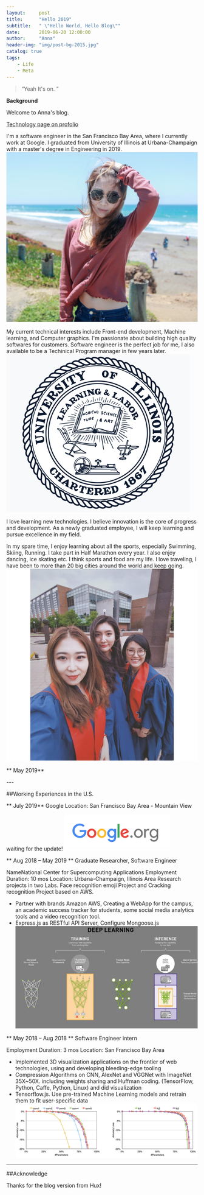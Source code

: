 ```yaml
---
layout:     post
title:      "Hello 2019"
subtitle:   " \"Hello World, Hello Blog\""
date:       2019-06-20 12:00:00
author:     "Anna"
header-img: "img/post-bg-2015.jpg"
catalog: true
tags:
    - Life
    - Meta
---
```


> “Yeah It's on. ”


**Background**

Welcome to Anna's blog.

[Technology page on profolio](#build) 

I'm a software engineer in the San Francisco Bay Area, where I currently work at Google. I graduated from University of Illinois at Urbana-Champaign with a master's degree in Engineering in 2019.
![](/img/avatar-hux-home2.jpg)

 My current technical interests include Front-end development, Machine learning, and Computer graphics. I'm passionate about building high quality softwares for customers. Software engineer is the perfect job for me, I also available to be a Techinical Program manager in few years later.
![](/img/uiuc.jpg)

I love learning new technologies. I believe innovation is the core of progress and development. As a newly graduated employee, I will keep learning and pursue excellence in my field.

In my spare time, I enjoy learning about all the sports, especially Swimming, Skiing, Running. I take part in Half Marathon every year. I also enjoy dancing, ice skating etc. I think sports and food are my life. I love traveling, I have been to more than 20 big cities around the world and keep going. 
![](/img/myfriends.jpg)

** May 2019** 



<p id = "build"></p>
---

##Working Experiences in the U.S.

** July 2019** Google
Location: San Francisco Bay Area - Mountain View

waiting for the update!
![](/img/gg.jpg)



** Aug 2018 – May 2019 ** Graduate Researcher, Software Engineer

NameNational Center for Supercomputing Applications 
Employment Duration: 10 mos
Location: Urbana-Champaign, Illinois Area
Research projects in two Labs.
Face recognition emoji Project and Cracking recognition Project based on AWS.
- Partner with brands Amazon AWS, Creating a WebApp for the campus, an academic success tracker for students, some social media analytics tools and a video recognition tool.
- Express.js as RESTful API Server, Configure Mongoose.js
![](/img/w1.jpg)


** May 2018 – Aug 2018 ** Software Engineer intern

Employment Duration: 3 mos
Location: San Francisco Bay Area
- Implemented 3D visualization applications on the frontier of web technologies, using and developing bleeding-edge tooling
- Compression Algorithms on CNN, AlexNet and VGGNet with ImageNet 35X~50X. including weights sharing and Huffman coding. (TensorFlow, Python, Caffe, Python, Linux) and did visualization
- Tensorflow.js. Use pre-trained Machine Learning models and retrain them to fit user-specific data
![](/img/w2.jpg)
---




##Acknowledge

Thanks for the blog version from Hux!


